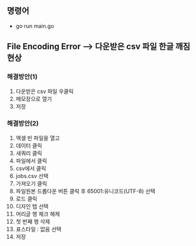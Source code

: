 ## 명령어
- go run main.go

## File Encoding Error --> 다운받은 csv 파일 한글 깨짐 현상

### 해결방안(1)
1. 다운받은 csv 파일 우클릭 
2. 메모장으로 열기
3. 저장

### 해결방안(2)
1. 엑셀 빈 파일을 열고 
2. 데이터 클릭
3. 새쿼리 클릭 
4. 파일에서 클릭 
5. csv에서 클릭 
6. jobs.csv 선택
7. 가져오기 클릭
8. 파일원본 드롭다운 버튼 클릭 후 65001:유니코드(UTF-8) 선택 
9. 로드 클릭
10. 디자인 탭 선택
11. 머리글 행 체크 해제
12. 첫 번째 행 삭제 
13. 표스타일 : 없음 선택
14. 저장

